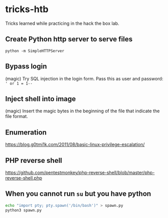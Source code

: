 # tricks-htb
Tricks learned while practicing in the hack the box lab.

## Create Python http server to serve files
`python -m SimpleHTTPServer`

## Bypass login
(magic) Try SQL injection in the login form. Pass this as user and password: `' or 1 = 1--`

## Inject shell into image
(magic) Insert the magic bytes in the beginning of the file that indicate the file format.

## Enumeration
https://blog.g0tmi1k.com/2011/08/basic-linux-privilege-escalation/

## PHP reverse shell
https://github.com/pentestmonkey/php-reverse-shell/blob/master/php-reverse-shell.php

## When you cannot run `su` but you have python
```bash
echo "import pty; pty.spawn('/bin/bash')" > spawn.py
python3 spawn.py
```


